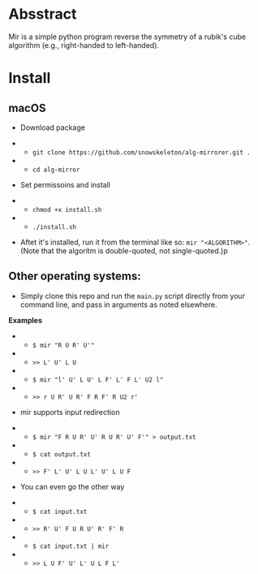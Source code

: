 # Absstract

Mir is a simple python program reverse the symmetry of a rubik's cube algorithm (e.g., right-handed to left-handed).

# Install

## macOS

* Download package

* * ```git clone https://github.com/snowskeleton/alg-mirrorer.git .```

* * ```cd alg-mirror```

* Set permissoins and install

* * ```chmod +x install.sh```

* * ```./install.sh```

* Aftet it's installed, run it from the terminal like so: ```mir "<ALGORITHM>"```. (Note that the algoritm is double-quoted, not single-quoted.)p

## Other operating systems:
* Simply clone this repo and run the ```main.py``` script directly from your command line, and pass in arguments as noted elsewhere.

**Examples**

* * ```$ mir "R U R' U'"```

* * ```>> L' U' L U```

* * ```$ mir "l' U' L U' L F' L' F L' U2 l"```

* * ```>> r U R' U R' F R F' R U2 r'```

* mir supports input redirection
* * ```$ mir "F R U R' U' R U R' U' F'" > output.txt```

* * ```$ cat output.txt```

* * ```>> F' L' U' L U L' U' L U F```

* You can even go the other way

* * ```$ cat input.txt```

* * ```>> R' U' F U R U' R' F' R```

* * ```$ cat input.txt | mir```

* * ```>> L U F' U' L' U L F L'```
